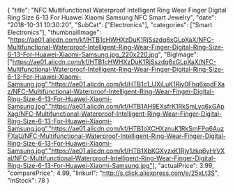 {
	"title": "NFC Multifunctional Waterproof Intelligent Ring Wear Finger Digital Ring Size 6-13 For Huawei Xiaomi Samsung NFC Smart  Jewelry",
	"date": "2018-10-31 10:30:20",
	"SubCat": ["Electronics"],
	"categories": ["Smart Electronics"],
	"thumbnailImage": "https://ae01.alicdn.com/kf/HTB1cHWHXzDuK1RjSszdq6xGLpXaX/NFC-Multifunctional-Waterproof-Intelligent-Ring-Wear-Finger-Digital-Ring-Size-6-13-For-Huawei-Xiaomi-Samsung.jpg_220x220.jpg",
	"BigImage": ["https://ae01.alicdn.com/kf/HTB1cHWHXzDuK1RjSszdq6xGLpXaX/NFC-Multifunctional-Waterproof-Intelligent-Ring-Wear-Finger-Digital-Ring-Size-6-13-For-Huawei-Xiaomi-Samsung.jpg","https://ae01.alicdn.com/kf/HTB1c1_UXjLuK1Rjy0Fhq6xpdFXaz/NFC-Multifunctional-Waterproof-Intelligent-Ring-Wear-Finger-Digital-Ring-Size-6-13-For-Huawei-Xiaomi-Samsung.jpg","https://ae01.alicdn.com/kf/HTB1AH9EXsfrK1RkSmLyq6xGApXag/NFC-Multifunctional-Waterproof-Intelligent-Ring-Wear-Finger-Digital-Ring-Size-6-13-For-Huawei-Xiaomi-Samsung.jpg","https://ae01.alicdn.com/kf/HTB1oXCHXznuK1RkSmFPq6AuzFXaU/NFC-Multifunctional-Waterproof-Intelligent-Ring-Wear-Finger-Digital-Ring-Size-6-13-For-Huawei-Xiaomi-Samsung.jpg","https://ae01.alicdn.com/kf/HTB1XbKGXyzxK1Rjy1zkq6yHrVXal/NFC-Multifunctional-Waterproof-Intelligent-Ring-Wear-Finger-Digital-Ring-Size-6-13-For-Huawei-Xiaomi-Samsung.jpg"],
	"actualPrice": 3.99,
	"comparePrice": 4.99,
	"linkurl": "http://s.click.aliexpress.com/e/25xLt3S",
	"inStock": 78
}

